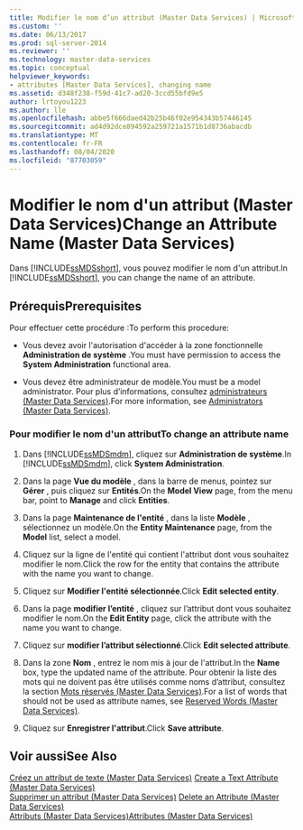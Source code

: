 ```yaml
---
title: Modifier le nom d’un attribut (Master Data Services) | Microsoft Docs
ms.custom: ''
ms.date: 06/13/2017
ms.prod: sql-server-2014
ms.reviewer: ''
ms.technology: master-data-services
ms.topic: conceptual
helpviewer_keywords:
- attributes [Master Data Services], changing name
ms.assetid: d348f238-f59d-41c7-ad20-3ccd55bfd9e5
author: lrtoyou1223
ms.author: lle
ms.openlocfilehash: abbe5f666daed42b25b46f02e954343b57446145
ms.sourcegitcommit: ad4d92dce894592a259721a1571b1d8736abacdb
ms.translationtype: MT
ms.contentlocale: fr-FR
ms.lasthandoff: 08/04/2020
ms.locfileid: "87703059"
---
```

# <a name="change-an-attribute-name-master-data-services"></a><span data-ttu-id="1541e-102">Modifier le nom d'un attribut (Master Data Services)</span><span class="sxs-lookup"><span data-stu-id="1541e-102">Change an Attribute Name (Master Data Services)</span></span>
  <span data-ttu-id="1541e-103">Dans [!INCLUDE[ssMDSshort](../includes/ssmdsshort-md.md)], vous pouvez modifier le nom d'un attribut.</span><span class="sxs-lookup"><span data-stu-id="1541e-103">In [!INCLUDE[ssMDSshort](../includes/ssmdsshort-md.md)], you can change the name of an attribute.</span></span>  
  
## <a name="prerequisites"></a><span data-ttu-id="1541e-104">Prérequis</span><span class="sxs-lookup"><span data-stu-id="1541e-104">Prerequisites</span></span>  
 <span data-ttu-id="1541e-105">Pour effectuer cette procédure :</span><span class="sxs-lookup"><span data-stu-id="1541e-105">To perform this procedure:</span></span>  
  
-   <span data-ttu-id="1541e-106">Vous devez avoir l'autorisation d'accéder à la zone fonctionnelle **Administration de système** .</span><span class="sxs-lookup"><span data-stu-id="1541e-106">You must have permission to access the **System Administration** functional area.</span></span>  
  
-   <span data-ttu-id="1541e-107">Vous devez être administrateur de modèle.</span><span class="sxs-lookup"><span data-stu-id="1541e-107">You must be a model administrator.</span></span> <span data-ttu-id="1541e-108">Pour plus d’informations, consultez [administrateurs &#40;Master Data Services&#41;](administrators-master-data-services.md).</span><span class="sxs-lookup"><span data-stu-id="1541e-108">For more information, see [Administrators &#40;Master Data Services&#41;](administrators-master-data-services.md).</span></span>  
  
### <a name="to-change-an-attribute-name"></a><span data-ttu-id="1541e-109">Pour modifier le nom d'un attribut</span><span class="sxs-lookup"><span data-stu-id="1541e-109">To change an attribute name</span></span>  
  
1.  <span data-ttu-id="1541e-110">Dans [!INCLUDE[ssMDSmdm](../includes/ssmdsmdm-md.md)], cliquez sur **Administration de système**.</span><span class="sxs-lookup"><span data-stu-id="1541e-110">In [!INCLUDE[ssMDSmdm](../includes/ssmdsmdm-md.md)], click **System Administration**.</span></span>  
  
2.  <span data-ttu-id="1541e-111">Dans la page **Vue du modèle** , dans la barre de menus, pointez sur **Gérer** , puis cliquez sur **Entités**.</span><span class="sxs-lookup"><span data-stu-id="1541e-111">On the **Model View** page, from the menu bar, point to **Manage** and click **Entities**.</span></span>  
  
3.  <span data-ttu-id="1541e-112">Dans la page **Maintenance de l'entité** , dans la liste **Modèle** , sélectionnez un modèle.</span><span class="sxs-lookup"><span data-stu-id="1541e-112">On the **Entity Maintenance** page, from the **Model** list, select a model.</span></span>  
  
4.  <span data-ttu-id="1541e-113">Cliquez sur la ligne de l'entité qui contient l'attribut dont vous souhaitez modifier le nom.</span><span class="sxs-lookup"><span data-stu-id="1541e-113">Click the row for the entity that contains the attribute with the name you want to change.</span></span>  
  
5.  <span data-ttu-id="1541e-114">Cliquez sur **Modifier l'entité sélectionnée**.</span><span class="sxs-lookup"><span data-stu-id="1541e-114">Click **Edit selected entity**.</span></span>  
  
6.  <span data-ttu-id="1541e-115">Dans la page **modifier l’entité** , cliquez sur l’attribut dont vous souhaitez modifier le nom.</span><span class="sxs-lookup"><span data-stu-id="1541e-115">On the **Edit Entity** page, click the attribute with the name you want to change.</span></span>  
  
7.  <span data-ttu-id="1541e-116">Cliquez sur **modifier l’attribut sélectionné**.</span><span class="sxs-lookup"><span data-stu-id="1541e-116">Click **Edit selected attribute**.</span></span>  
  
8.  <span data-ttu-id="1541e-117">Dans la zone **Nom** , entrez le nom mis à jour de l'attribut.</span><span class="sxs-lookup"><span data-stu-id="1541e-117">In the **Name** box, type the updated name of the attribute.</span></span> <span data-ttu-id="1541e-118">Pour obtenir la liste des mots qui ne doivent pas être utilisés comme noms d’attribut, consultez la section [Mots réservés &#40;Master Data Services&#41;](reserved-words-master-data-services.md).</span><span class="sxs-lookup"><span data-stu-id="1541e-118">For a list of words that should not be used as attribute names, see [Reserved Words &#40;Master Data Services&#41;](reserved-words-master-data-services.md).</span></span>  
  
9. <span data-ttu-id="1541e-119">Cliquez sur **Enregistrer l'attribut**.</span><span class="sxs-lookup"><span data-stu-id="1541e-119">Click **Save attribute**.</span></span>  
  
## <a name="see-also"></a><span data-ttu-id="1541e-120">Voir aussi</span><span class="sxs-lookup"><span data-stu-id="1541e-120">See Also</span></span>  
 <span data-ttu-id="1541e-121">[Créez un attribut de texte &#40;Master Data Services&#41;](create-a-text-attribute-master-data-services.md) </span><span class="sxs-lookup"><span data-stu-id="1541e-121">[Create a Text Attribute &#40;Master Data Services&#41;](create-a-text-attribute-master-data-services.md) </span></span>  
 <span data-ttu-id="1541e-122">[Supprimer un attribut &#40;Master Data Services&#41;](delete-an-attribute-master-data-services.md) </span><span class="sxs-lookup"><span data-stu-id="1541e-122">[Delete an Attribute &#40;Master Data Services&#41;](delete-an-attribute-master-data-services.md) </span></span>  
 [<span data-ttu-id="1541e-123">Attributs &#40;Master Data Services&#41;</span><span class="sxs-lookup"><span data-stu-id="1541e-123">Attributes &#40;Master Data Services&#41;</span></span>](attributes-master-data-services.md)  
  
  
